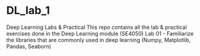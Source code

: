 # DL_lab_1

Deep Learning Labs & Practical
This repo contains all the lab & practical exercises done in the Deep Learning module (SE4050)
Lab 01 - Familiarize the libraries that are commonly used in deep learning (Numpy, Matplotlib, Pandas, Seaborn)
